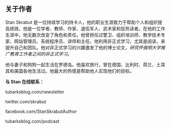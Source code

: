 ## 关于作者

Stan Skrabut 是一位持续学习的持卡人，他的职业生涯致力于帮助个人和组织提高绩效。他是一位学者、教师、作家、退伍军人、武术家和狂热读者。在他的工作生涯中，他无数次改变了角色和责任。他曾担任过警卫、组织培训师、教学技术专家、网站管理员、系统程序员、讲师和主任。他利用非正式学习，尤其是阅读，来提升自己和团队。他对非正式学习的兴趣激发了他的博士论文，*研究怀俄明大学推广教育工作者之间的非正式学习*。

他与妻子和狗狗一起生活在罗德岛。他喜欢旅行，曾在德国、比利时、荷兰、土耳其和美国各地生活过。他最大的热情是帮助他人实现他们的目标。

**与 Stan 在线联系：**

tubarksblog.com/newsletter

twitter.com/skrabut

facebook.com/StanSkrabutAuthor

tubarksblog.com/podcast
